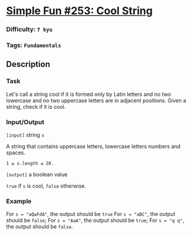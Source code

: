 # [Simple Fun #253: Cool String](https://www.codewars.com/kata/590fd3220f05b4f1ad00007c)

### Difficulty: `7 kyu`

### Tags: `Fundamentals` 

## Description

### Task
Let's call a string cool if it is formed only by Latin letters and no two lowercase and no two uppercase letters are in adjacent positions. Given a string, check if it is cool.

### Input/Output
`[input]` string `s`

A string that contains uppercase letters, lowercase letters numbers and spaces.

`1 ≤ s.length ≤ 20.`

`[output]` a boolean value

`true` if `s` is cool, `false` otherwise.

### Example
For `s = "aQwFdA"`, the output should be `true`
For `s = "aBC"`, the output should be `false`;
For `s = "AaA"`, the output should be `true`;
For `s = "q q"`, the output should be `false`.

